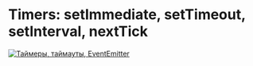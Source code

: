 # Timers: setImmediate, setTimeout, setInterval, nextTick
[![Таймеры, таймауты, EventEmitter](https://img.youtube.com/vi/LK2jveAnRNg/0.jpg)](https://www.youtube.com/watch?v=LK2jveAnRNg)
